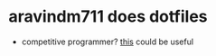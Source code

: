 # aravindm711 does dotfiles

* competitive programmer? [this](bin/add-exec-gitignore) could be useful
